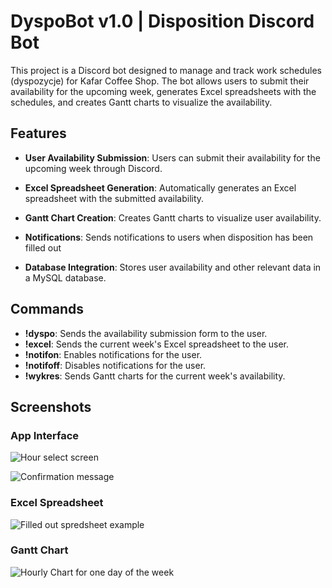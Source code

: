 # DyspoBot v1.0 | Disposition Discord Bot 

This project is a Discord bot designed to manage and track work schedules (dyspozycje) for Kafar Coffee Shop. The bot allows users to submit their availability for the upcoming week, generates Excel spreadsheets with the schedules, and creates Gantt charts to visualize the availability.

## Features

- **User Availability Submission**: Users can submit their availability for the upcoming week through Discord.

- **Excel Spreadsheet Generation**: Automatically generates an Excel spreadsheet with the submitted availability.
- **Gantt Chart Creation**: Creates Gantt charts to visualize user availability.
- **Notifications**: Sends notifications to users when disposition has been filled out
- **Database Integration**: Stores user availability and other relevant data in a MySQL database.

## Commands
- **!dyspo**:       Sends the availability submission form to the user.
- **!excel**:       Sends the current week's Excel spreadsheet to the user.
- **!notifon**:     Enables notifications for the user.
- **!notifoff**:    Disables notifications for the user.
- **!wykres**:      Sends Gantt charts for the current week's availability.

## Screenshots

### App Interface
![Hour select screen](https://github.com/user-attachments/assets/1ff6bfd4-b70e-4827-b742-464665faacc0)  
  
![Confirmation message](https://github.com/user-attachments/assets/590ac4f2-6760-43ea-9f83-60123905d194)


### Excel Spreadsheet
![Filled out spredsheet example](https://github.com/user-attachments/assets/ff25935b-7193-431d-b27b-77ac74782824)

### Gantt Chart
![Hourly Chart for one day of the week](https://github.com/user-attachments/assets/64d8ffea-0c70-43d8-9425-24841d2916c7)

